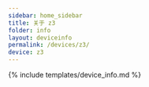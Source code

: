```yaml
---
sidebar: home_sidebar
title: 关于 z3
folder: info
layout: deviceinfo
permalink: /devices/z3/
device: z3
---
```

{% include templates/device_info.md %}
